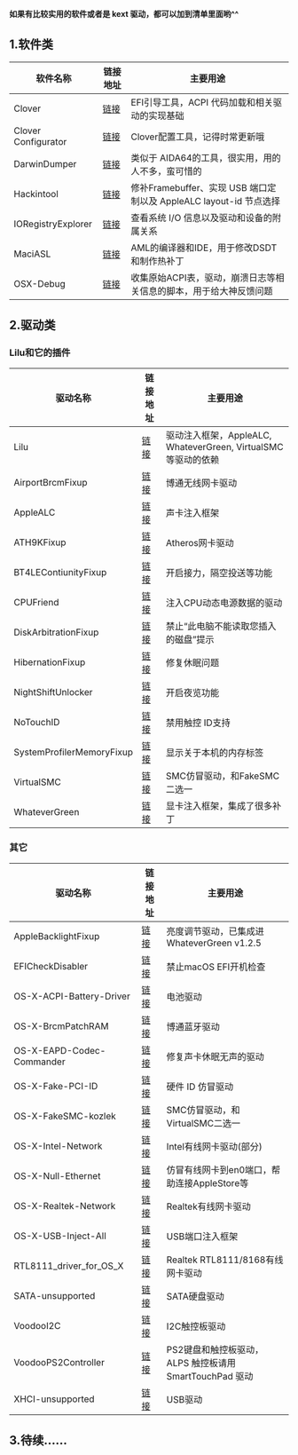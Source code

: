 **如果有比较实用的软件或者是 kext 驱动，都可以加到清单里面哟^^**

## 1.软件类

| 软件名称             | 链接地址                                     | 主要用途                                     |
| ---------------- | ---------------------------------------- | ---------------------------------------- |
| Clover  | [链接](https://sourceforge.net/projects/cloverefiboot)  |  EFI引导工具，ACPI 代码加载和相关驱动的实现基础  |
| Clover Configurator  | [链接](https://mackie100projects.altervista.org/download-clover-configurator)  |  Clover配置工具，记得时常更新哦  |
| DarwinDumper  | [链接](https://bitbucket.org/blackosx/darwindumper/downloads)  | 类似于 AIDA64的工具，很实用，用的人不多，蛮可惜的  |
| Hackintool  | [链接](https://www.insanelymac.com/forum/topic/335018-hackintool-v224)  | 修补Framebuffer、实现 USB 端口定制以及 AppleALC layout-id 节点选择  |
| IORegistryExplorer  | [链接](https://www.tonymacx86.com/attachments/ioregistryexplorer-slrid_v10-6-3-zip.24086)  | 查看系统 I/O 信息以及驱动和设备的附属关系  |
| MaciASL  | [链接](https://github.com/acidanthera/MaciASL/releases)  | AML的编译器和IDE，用于修改DSDT和制作热补丁  |
| OSX-Debug  | [链接](https://github.com/black-dragon74/OSX-Debug)  | 收集原始ACPI表，驱动，崩溃日志等相关信息的脚本，用于给大神反馈问题  |




## 2.驱动类

### Lilu和它的插件

| 驱动名称             | 链接地址                                     | 主要用途                                     |
| ---------------- | ---------------------------------------- | ---------------------------------------- |
| Lilu  | [链接](https://github.com/acidanthera/Lilu)  | 驱动注入框架，AppleALC, WhateverGreen, VirtualSMC等驱动的依赖  |
| AirportBrcmFixup  | [链接](https://github.com/acidanthera/AirportBrcmFixup)  | 博通无线网卡驱动  |
| AppleALC  | [链接](https://github.com/acidanthera/AppleALC)  | 声卡注入框架  |
| ATH9KFixup  | [链接](https://github.com/chunnann/ATH9KFixup)  | Atheros网卡驱动  |
| BT4LEContiunityFixup  | [链接](https://github.com/acidanthera/BT4LEContiunityFixup)  | 开启接力，隔空投送等功能  |
| CPUFriend  | [链接](https://github.com/acidanthera/CPUFriend)  | 注入CPU动态电源数据的驱动  |
| DiskArbitrationFixup | [链接](https://github.com/Goldfish64/DiskArbitrationFixup)  | 禁止“此电脑不能读取您插入的磁盘”提示  |
| HibernationFixup  | [链接](https://github.com/acidanthera/HibernationFixup)  | 修复休眠问题  |
| NightShiftUnlocker | [链接](https://github.com/0xFireWolf/NightShiftUnlocker)  | 开启夜览功能  |
| NoTouchID  | [链接](https://github.com/al3xtjames/NoTouchID)  | 禁用触控 ID支持  |
| SystemProfilerMemoryFixup  | [链接](https://github.com/Goldfish64/SystemProfilerMemoryFixup)  | 显示关于本机的内存标签  |
| VirtualSMC  | [链接](https://github.com/acidanthera/VirtualSMC)  | SMC仿冒驱动，和FakeSMC二选一 |
| WhateverGreen  | [链接](https://github.com/acidanthera/WhateverGreen)  | 显卡注入框架，集成了很多补丁 |

### 其它

| 驱动名称             | 链接地址                                     | 主要用途                                     |
| ---------------- | ---------------------------------------- | ---------------------------------------- |
| AppleBacklightFixup  | [链接](https://bitbucket.org/RehabMan/applebacklightfixup)  | 亮度调节驱动，已集成进WhateverGreen v1.2.5  |
| EFICheckDisabler  | [链接](https://github.com/RehabMan/hack-tools/tree/master/kexts/EFICheckDisabler.kext)  | 禁止macOS EFI开机检查  |
| OS-X-ACPI-Battery-Driver  | [链接](https://bitbucket.org/RehabMan/os-x-acpi-battery-driver) | 电池驱动  |
| OS-X-BrcmPatchRAM  | [链接](https://bitbucket.org/RehabMan/os-x-brcmpatchram)  | 博通蓝牙驱动  |
| OS-X-EAPD-Codec-Commander  | [链接](https://bitbucket.org/RehabMan/os-x-eapd-codec-commander)  | 修复声卡休眠无声的驱动  | 
| OS-X-Fake-PCI-ID  | [链接](https://bitbucket.org/RehabMan/os-x-fake-pci-id)  | 硬件 ID 仿冒驱动  |
| OS-X-FakeSMC-kozlek  | [链接](https://bitbucket.org/RehabMan/os-x-fakesmc-kozlek)  | SMC仿冒驱动，和VirtualSMC二选一  | 
| OS-X-Intel-Network  | [链接](https://bitbucket.org/RehabMan/os-x-intel-network)  | Intel有线网卡驱动(部分)  |
| OS-X-Null-Ethernet  | [链接](https://bitbucket.org/RehabMan/os-x-null-ethernet)  | 仿冒有线网卡到en0端口，帮助连接AppleStore等  |
| OS-X-Realtek-Network  |  [链接](https://bitbucket.org/RehabMan/os-x-realtek-network) | Realtek有线网卡驱动  |
| OS-X-USB-Inject-All  | [链接](https://bitbucket.org/RehabMan/os-x-usb-inject-all)  | USB端口注入框架  |
| RTL8111_driver_for_OS_X  | [链接](https://github.com/Mieze/RTL8111_driver_for_OS_X)  | Realtek RTL8111/8168有线网卡驱动  |
| SATA-unsupported  | [链接](https://github.com/RehabMan/hack-tools/tree/master/kexts/SATA-unsupported.kext)  | SATA硬盘驱动  |
| VoodooI2C  | [链接](https://github.com/alexandred/VoodooI2C)  | I2C触控板驱动  |
| VoodooPS2Controller  | [链接](https://github.com/acidanthera/VoodooPS2)  | PS2键盘和触控板驱动，ALPS 触控板请用 SmartTouchPad 驱动  |
| XHCI-unsupported  | [链接](https://github.com/RehabMan/OS-X-USB-Inject-All/tree/master/XHCI-unsupported.kext)  |  USB驱动  |




## 3.待续……


